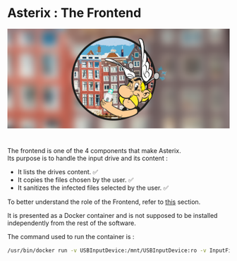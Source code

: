 # Asterix : The Frontend

![Asterix](../Images/banner.png)

#

The frontend is one of the 4 components that make Asterix.  
Its purpose is to handle the input drive and its content :
- It lists the drives content. ✅
- It copies the files chosen by the user. ✅
- It sanitizes the infected files selected by the user. ✅

To better understand the role of the Frontend, refer to [this](../README.md#the-project-under-construction) section.

It is presented as a Docker container and is not supposed to be installed independently from the rest of the software.

The command used to run the container is :
```bash
/usr/bin/docker run -v USBInputDevice:/mnt/USBInputDevice:ro -v InputFiles:/mnt/InputFiles -v DataShare:/mnt/DataShare --name frontend -d -it frontend
```
